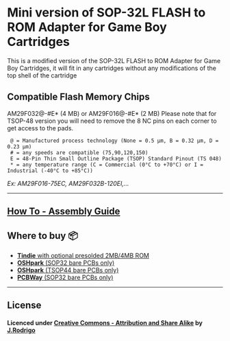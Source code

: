 # Mini version of SOP-32L FLASH to ROM Adapter for Game Boy Cartridges

This is a modified version of the SOP-32L FLASH to ROM Adapter for Game Boy Cartridges, it will fit in any cartridges without any modifications of the top shell of the cartridge

## Compatible Flash Memory Chips

AM29F032@-#E* (4 MB)
or
AM29F016@-#E* (2 MB) Please note that for TSOP-48 version you will need to remove the 8 NC pins on each corner to get access to the pads.
```
 @ = Manufactured process technology (None = 0.5 µm, B = 0.32 µm, D = 0.23 µm)
 # = any speeds are compatible (75,90,120,150)
 E = 48-Pin Thin Small Outline Package (TSOP) Standard Pinout (TS 048)
 * = any temperature range (C = Commercial (0°C to +70°C) or I = Industrial (-40°C to +85°C))
```
*Ex: AM29F016-75EC, AM29F032B-120EI,...* 

---

## [How To - Assembly Guide](http://www.jrodrigo.net/wiki/how-to-diy-a-gameboy-flash-cartridge-with-a-rom-adapter-board/)

## Where to buy :package:
- [**Tindie** with optional presolded 2MB/4MB ROM](https://www.tindie.com/products/JRodrigo/flash-memory-adapter-for-some-game-boy-cartridges/)
- [**OSHpark** (SOP32 bare PCBs only)](https://oshpark.com/shared_projects/5S5OQRXm)
- [**OSHpark** (TSOP44 bare PCBs only)](https://oshpark.com/shared_projects/Ks4WbXlo)
- [**PCBWay** (SOP32 bare PCBs only)](https://www.pcbway.com/project/shareproject/Flash_Memory_Adapter_for_Game_Boy.html)

---

## License
#### Licenced under [Creative Commons - Attribution and Share Alike](https://github.com/JRodrigoTech/FLASH-ROM-Adapter-for-GameBoy/blob/master/LICENSE.md) by [J.Rodrigo](http://www.jrodrigo.net)


